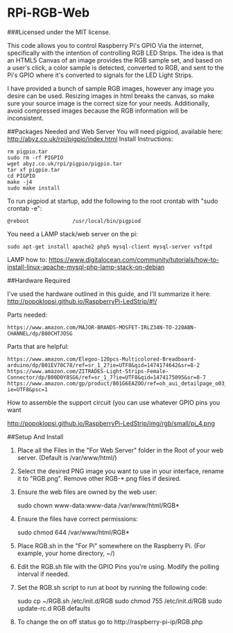 RPi-RGB-Web
======================================
###Licensed under the MIT license.

This code allows you to control Raspberry Pi's GPIO Via the internet, specifically with the intention of controlling RGB LED Strips.  The idea is that an HTML5 Canvas of an image provides the RGB sample set, and based on a user's click, a color sample is detected, converted to RGB, and sent to the Pi's GPIO where it's converted to signals for the LED Light Strips.

I have provided a bunch of sample RGB images, however any image you desire can be used.  Resizing images in html breaks the canvas, so make sure your source image is the correct size for your needs.  Additionally, avoid compressed images because the RGB information will be inconsistent.

##Packages Needed and Web Server
You will need pigpiod, available here: http://abyz.co.uk/rpi/pigpio/index.html
Install Instructions:

    rm pigpio.tar
    sudo rm -rf PIGPIO
    wget abyz.co.uk/rpi/pigpio/pigpio.tar
    tar xf pigpio.tar
    cd PIGPIO
    make -j4
    sudo make install
    
To run pigpiod at startup, add the following to the root crontab with "sudo crontab -e":

    @reboot              /usr/local/bin/pigpiod

You need a LAMP stack/web server on the pi:

    sudo apt-get install apache2 php5 mysql-client mysql-server vsftpd

LAMP how to: https://www.digitalocean.com/community/tutorials/how-to-install-linux-apache-mysql-php-lamp-stack-on-debian

##Hardware Required

I've used the hardware outlined in this guide, and I'll summarize it here: http://popoklopsi.github.io/RaspberryPi-LedStrip/#!/

Parts needed:

    https://www.amazon.com/MAJOR-BRANDS-MOSFET-IRLZ34N-TO-220ABN-CHANNEL/dp/B00CHTJOSG

Parts that are helpful:

    https://www.amazon.com/Elegoo-120pcs-Multicolored-Breadboard-arduino/dp/B01EV70C78/ref=sr_1_2?ie=UTF8&qid=1474174642&sr=8-2
    https://www.amazon.com/ZITRADES-Light-Strips-Female-Connector/dp/B00D0Y8SG6/ref=sr_1_7?ie=UTF8&qid=1474175095&sr=8-7
    https://www.amazon.com/gp/product/B01G6EAZOO/ref=oh_aui_detailpage_o03_s00?ie=UTF8&psc=1
    
How to assemble the support circuit (you can use whatever GPIO pins you want

http://popoklopsi.github.io/RaspberryPi-LedStrip/img/rgb/small/pi_4.png

##Setup And Install

1. Place all the Files in the "For Web Server" folder in the Root of your web server. (Default is /var/www/html/)
2. Select the desired PNG image you want to use in your interface, rename it to "RGB.png".  Remove other RGB-*.png files if desired.
3. Ensure the web files are owned by the web user: 

    sudo chown www-data:www-data /var/www/html/RGB*
    
4. Ensure the files have correct permissions: 

    sudo chmod 644 /var/www/html/RGB*

5. Place RGB.sh in the "For Pi" somewhere on the Raspberry Pi. (For example, your home directory, ~/)
6. Edit the RGB.sh file with the GPIO Pins you're using.  Modify the polling interval if needed.
7. Set the RGB.sh script to run at boot by running the following code:

    sudo cp ~/RGB.sh /etc/init.d/RGB
    sudo chmod 755 /etc/init.d/RGB
    sudo update-rc.d RGB defaults
    
8. To change the on off status go to http://raspberry-pi-ip/RGB.php
